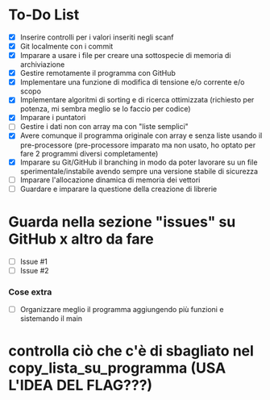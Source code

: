 # To-Do List
- [x] Inserire controlli per i valori inseriti negli scanf
- [x] Git localmente con i commit
- [x] Imparare a usare i file per creare una sottospecie di memoria di archiviazione
- [x] Gestire remotamente il programma con GitHub
- [x] Implementare una funzione di modifica di tensione e/o corrente e/o scopo
- [x] Implementare algoritmi di sorting e di ricerca ottimizzata (richiesto per potenza, mi sembra meglio se lo faccio per codice)
- [x] Imparare i puntatori
- [ ] Gestire i dati non con array ma con "liste semplici"
- [x] Avere comunque il programma originale con array e senza liste usando il pre-processore (pre-processore imparato ma non usato, ho optato per fare 2 programmi diversi completamente)
- [x] Imparare su Git/GitHub il branching in modo da poter lavorare su un file sperimentale/instabile avendo sempre una versione stabile di sicurezza
- [ ] Imparare l'allocazione dinamica di memoria dei vettori
- [ ] Guardare e imparare la questione della creazione di librerie

# Guarda nella sezione "issues" su GitHub x altro da fare
- [ ] Issue #1
- [ ] Issue #2

### Cose extra
- [ ] Organizzare meglio il programma aggiungendo più funzioni e sistemando il main

# controlla ciò che c'è di sbagliato nel copy_lista_su_programma (USA L'IDEA DEL FLAG???)
